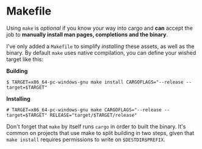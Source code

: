 # Makefile
Using `make` is _optional_ if you know your way into cargo and **can** accept
the job to **manually install man pages, completions and the binary**.

I've only added a `Makefile` to simplify _installing_ these assets, as well as
the binary. By default  `make` uses native compilation, you can define your
wished target like this:

**Building**
```
$ TARGET=x86_64-pc-windows-gnu make install CARGOFLAGS="--release --target=$TARGET"
```

**Installing**
```
# TARGET=x86_64-pc-windows-gnu make CARGOFLAGS="--release --target=$TARGET" RELEASE="target/$TARGET/release"
```

Don't forget that `make` by itself runs `cargo` in order to built the binary.
It's common on projects that use make to split building in two steps, given
that `make install` requires permissions to write on `$DESTDIR$PREFIX`.
